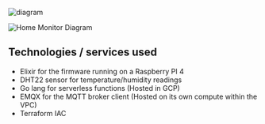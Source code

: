 ![diagram](https://user-images.githubusercontent.com/11717131/210117086-a79049fe-e4d5-47b3-87d0-021cf94efb21.png)


![Home Monitor Diagram](https://user-images.githubusercontent.com/11717131/222989343-6fd65048-555e-48a3-893b-fb8b762a5a21.jpeg)

## Technologies / services used

- Elixir for the firmware running on a Raspberry PI 4
- DHT22 sensor for temperature/humidity readings
- Go lang for serverless functions (Hosted in GCP)
- EMQX for the MQTT broker client (Hosted on its own compute within the VPC)
- Terraform IAC
